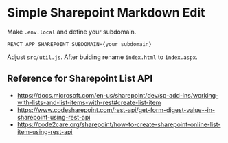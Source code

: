 # Simple Sharepoint Markdown Edit
Make `.env.local` and define your subdomain.
```
REACT_APP_SHAREPOINT_SUBDOMAIN={your subdomain}
```
Adjust `src/util.js`. After buiding rename `index.html` to `index.aspx`.

## Reference for Sharepoint List API
-	https://docs.microsoft.com/en-us/sharepoint/dev/sp-add-ins/working-with-lists-and-list-items-with-rest#create-list-item
- https://www.codesharepoint.com/rest-api/get-form-digest-value--in-sharepoint-using-rest-api
- https://code2care.org/sharepoint/how-to-create-sharepoint-online-list-item-using-rest-api